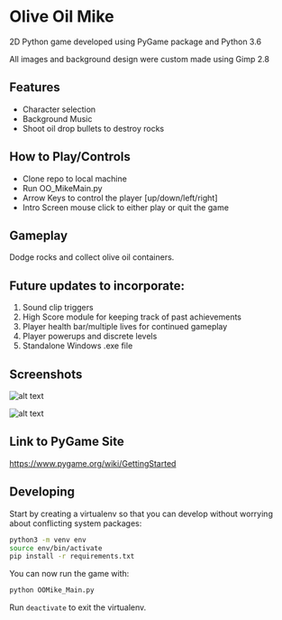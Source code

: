 # Olive Oil Mike
2D Python game developed using PyGame package and Python 3.6

All images and background design were custom made using Gimp 2.8

## Features
  - Character selection
  - Background Music
  - Shoot oil drop bullets to destroy rocks

## How to Play/Controls
  - Clone repo to local machine
  - Run OO_MikeMain.py
  - Arrow Keys to control the player [up/down/left/right]
  - Intro Screen mouse click to either play or quit the game
  
## Gameplay
  Dodge rocks and collect olive oil containers.
  
## Future updates to incorporate:
  1. Sound clip triggers
  2. High Score module for keeping track of past achievements
  3. Player health bar/multiple lives for continued gameplay
  4. Player powerups and discrete levels
  5. Standalone Windows .exe file

## Screenshots
![alt text](IntroScreen.png "Intro Screen Screen")

![alt text](Gameplay.png "Typical game display")

## Link to PyGame Site
https://www.pygame.org/wiki/GettingStarted

## Developing

Start by creating a virtualenv so that you can develop without worrying about
conflicting system packages:

```bash
python3 -m venv env
source env/bin/activate
pip install -r requirements.txt
```

You can now run the game with:

```bash
python OOMike_Main.py
```

Run `deactivate` to exit the virtualenv.
